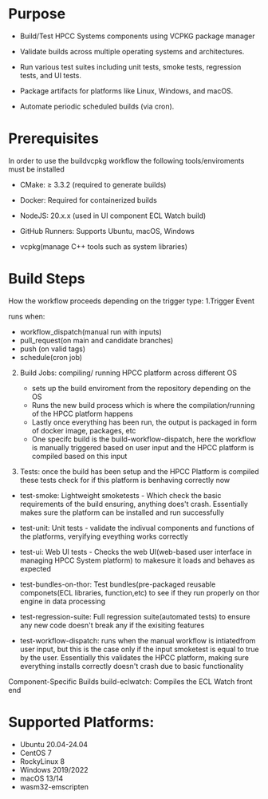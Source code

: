 # Purpose
- Build/Test HPCC Systems components using VCPKG package manager

- Validate builds across multiple operating systems and architectures.

- Run various test suites including unit tests, smoke tests, regression tests, and UI tests.

- Package artifacts for platforms like Linux, Windows, and macOS.

- Automate periodic scheduled builds (via cron).

# Prerequisites 
In order to use the buildvcpkg workflow the following tools/enviroments must be installed 

- CMake: ≥ 3.3.2 (required to generate builds)

- Docker: Required for containerized builds

- NodeJS: 20.x.x (used in UI component ECL Watch build)

- GitHub Runners: Supports Ubuntu, macOS, Windows

- vcpkg(manage C++ tools such as system libraries)

# Build Steps
How the workflow proceeds depending on the trigger type:
1.Trigger Event

runs when:
- workflow_dispatch(manual run with inputs)
- pull_request(on main and candidate branches)
- push (on valid tags)
- schedule(cron job)

2. Build Jobs: compiling/ running HPCC platform across different OS
   - sets up the build enviroment from the repository depending on the OS
   - Runs the new build process which is where the compilation/running of the HPCC platform happens
   - Lastly once everything has been run, the output is packaged in form of docker image, packages, etc
   - One specifc build is the build-workflow-dispatch, here the workflow is manually triggered based on user input and the HPCC platform is compiled based on this input
   
3. Tests: once the build has been setup and the HPCC Platform is compiled these tests check for if this platform is benhaving correctly now

- test-smoke: Lightweight smoketests - Which check the basic requirements of the build ensuring, anything does't crash. Essentially makes sure the platform can be installed and run successfully

- test-unit: Unit tests - validate the indivual components and functions of the platforms, veryifying eveything works correctly

- test-ui: Web UI tests - Checks the web UI(web-based user interface in managing HPCC System platform) to makesure it loads and behaves as expected

- test-bundles-on-thor: Test bundles(pre-packaged reusable componets(ECL libraries, function,etc) to see if they run properly on thor engine in data processing

- test-regression-suite: Full regression suite(automated tests) to ensure any new code doesn't break any if the exisiting features

- test-workflow-dispatch: runs when the manual workflow is intiatedfrom user input, but this is the case only if the input smoketest is equal to true by the user. Essentially this validates the HPCC platform, making sure everything installs correctly doesn't crash due to basic functionality


Component-Specific Builds
build-eclwatch: Compiles the ECL Watch front end

# Supported Platforms: 
- Ubuntu 20.04-24.04
- CentOS 7
- RockyLinux 8
- Windows 2019/2022
- macOS 13/14
- wasm32-emscripten
